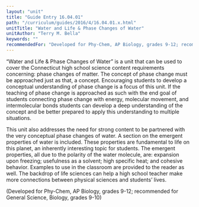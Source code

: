 ```yaml
---
layout: "unit"
title: "Guide Entry 16.04.01"
path: "/curriculum/guides/2016/4/16.04.01.x.html"
unitTitle: "Water and Life & Phase Changes of Water"
unitAuthor: "Terry M. Bella"
keywords: ""
recommendedFor: "Developed for Phy-Chem, AP Biology, grades 9-12; recommended for General Science, Biology, grades 9-10"
---
```

<main>
 <p>
  “Water and Life &amp; Phase Changes of Water” is a unit that can be used to cover the Connecticut high school science content requirements concerning: phase changes of matter. The concept of phase change must be approached just as that, a concept. Encouraging students to develop a conceptual understanding of phase change is a focus of this unit. If the teaching of phase change is approached as such with the end goal of students connecting phase change with energy, molecular movement, and intermolecular bonds students can develop a deep understanding of the concept and be better prepared to apply this understanding to multiple situations.
 </p>
 <p>
  This unit also addresses the need for strong content to be partnered with the very conceptual phase changes of water. A section on the emergent properties of water is included. These properties are fundamental to life on this planet, an inherently interesting topic for students. The emergent properties, all due to the polarity of the water molecule, are: expansion upon freezing; usefulness as a solvent; high specific heat; and cohesive behavior. Examples to use in the classroom are provided to the reader as well. The backdrop of life sciences can help a high school teacher make more connections between physical sciences and students’ lives.
 </p>
 <p>
  (Developed for Phy-Chem, AP Biology, grades 9-12; recommended for General Science, Biology, grades 9-10)
 </p>
</main>